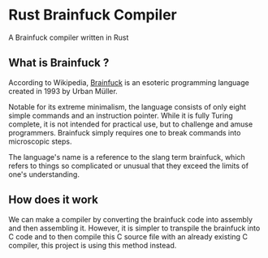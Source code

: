 # Rust Brainfuck Compiler

A Brainfuck compiler written in Rust

## What is Brainfuck ?

According to Wikipedia, [Brainfuck](https://en.wikipedia.org/wiki/Brainfuck) is an esoteric programming language created in 1993 by Urban Müller.

Notable for its extreme minimalism, the language consists of only eight simple commands and an instruction pointer. While it is fully Turing complete, it is not intended for practical use, but to challenge and amuse programmers. Brainfuck simply requires one to break commands into microscopic steps.

The language's name is a reference to the slang term brainfuck, which refers to things so complicated or unusual that they exceed the limits of one's understanding.

## How does it work

We can make a compiler by converting the brainfuck code into assembly and then assembling it.
However, it is simpler to transpile the brainfuck into C code and to then compile this C source file with an already existing C compiler, this project is using this method instead.
